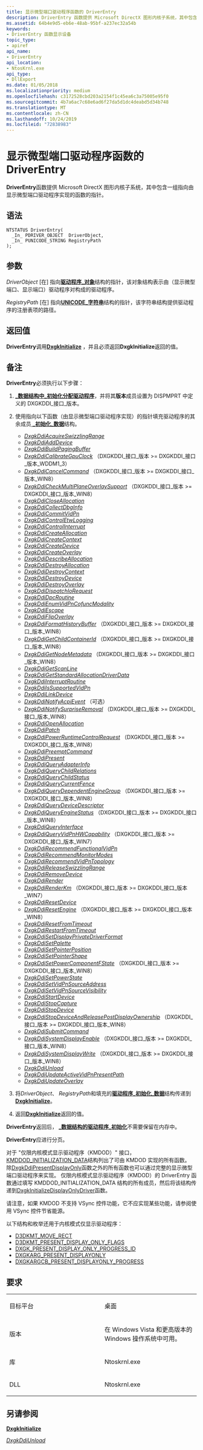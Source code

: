 ```yaml
---
title: 显示微型端口驱动程序函数的 DriverEntry
description: DriverEntry 函数提供 Microsoft DirectX 图形内核子系统，其中包含一组指向由显示微型端口驱动程序实现的函数的指针。
ms.assetid: 64b4e9d5-eb6e-48ab-95bf-a237ec32a54b
keywords:
- DriverEntry 函数显示设备
topic_type:
- apiref
api_name:
- DriverEntry
api_location:
- NtosKrnl.exe
api_type:
- DllExport
ms.date: 01/05/2018
ms.localizationpriority: medium
ms.openlocfilehash: c3172528cbd203a2154f1c45ea6c3a75005e95f0
ms.sourcegitcommit: 4b7a6ac7c68e6ad6f27da5d1dc4deabd5d34b748
ms.translationtype: MT
ms.contentlocale: zh-CN
ms.lasthandoff: 10/24/2019
ms.locfileid: "72838983"
---
```

# <a name="driverentry-of-display-miniport-driver-function"></a>显示微型端口驱动程序函数的 DriverEntry


**DriverEntry**函数提供 Microsoft DirectX 图形内核子系统，其中包含一组指向由显示微型端口驱动程序实现的函数的指针。

<a name="syntax"></a>语法
------

```ManagedCPlusPlus
NTSTATUS DriverEntry(
  _In_ PDRIVER_OBJECT  DriverObject,
  _In_ PUNICODE_STRING RegistryPath
);
```

<a name="parameters"></a>参数
----------

*DriverObject* \[在\] 指向[**驱动程序\_对象**](https://docs.microsoft.com/windows-hardware/drivers/ddi/wdm/ns-wdm-_driver_object)结构的指针，该对象结构表示由（显示微型端口、显示端口）驱动程序对构成的驱动程序。

*RegistryPath* \[在\] 指向[**UNICODE\_字符串**](https://docs.microsoft.com/windows-hardware/drivers/ddi/wudfwdm/ns-wudfwdm-_unicode_string)结构的指针，该字符串结构提供驱动程序的注册表项的路径。

<a name="return-value"></a>返回值
------------

**DriverEntry**调用[**DxgkInitialize**](https://docs.microsoft.com/windows-hardware/drivers/ddi/dispmprt/nf-dispmprt-dxgkinitialize) ，并且必须返回**DxgkInitialize**返回的值。

<a name="remarks"></a>备注
-------

**DriverEntry**必须执行以下步骤：

1.  [ **\_数据结构中\_初始化分配驱动程序**](https://docs.microsoft.com/windows-hardware/drivers/ddi/dispmprt/ns-dispmprt-_driver_initialization_data)，并将其**版本**成员设置为 DISPMPRT 中定义的 DXGKDDI\_接口\_版本。

2.  使用指向以下函数（由显示微型端口驱动程序实现）的指针填充驱动程序的其余成员[ **\_初始化\_数据**](https://docs.microsoft.com/windows-hardware/drivers/ddi/dispmprt/ns-dispmprt-_driver_initialization_data)结构。

    -   [*DxgkDdiAcquireSwizzlingRange*](https://docs.microsoft.com/windows-hardware/drivers/ddi/d3dkmddi/nc-d3dkmddi-dxgkddi_acquireswizzlingrange)
    -   [*DxgkDdiAddDevice*](https://docs.microsoft.com/windows-hardware/drivers/ddi/dispmprt/nc-dispmprt-dxgkddi_add_device)
    -   [*DxgkDdiBuildPagingBuffer*](https://docs.microsoft.com/windows-hardware/drivers/ddi/d3dkmddi/nc-d3dkmddi-dxgkddi_buildpagingbuffer)
    -   [*DxgkDdiCalibrateGpuClock*](https://docs.microsoft.com/windows-hardware/drivers/ddi/d3dkmddi/nc-d3dkmddi-dxgkddi_calibrategpuclock) （DXGKDDI\_接口\_版本 &gt;= DXGKDDI\_接口\_版本\_WDDM1\_3）
    -   [*DxgkDdiCancelCommand*](https://docs.microsoft.com/windows-hardware/drivers/ddi/d3dkmddi/nc-d3dkmddi-dxgkddi_cancelcommand) （DXGKDDI\_接口\_版本 &gt;= DXGKDDI\_接口\_版本\_WIN8）
    -   [*DxgkDdiCheckMultiPlaneOverlaySupport*](https://docs.microsoft.com/windows-hardware/drivers/ddi/d3dkmddi/nc-d3dkmddi-dxgkddi_checkmultiplaneoverlaysupport) （DXGKDDI\_接口\_版本 &gt;= DXGKDDI\_接口\_版本\_WIN8）
    -   [*DxgkDdiCloseAllocation*](https://docs.microsoft.com/windows-hardware/drivers/ddi/d3dkmddi/nc-d3dkmddi-dxgkddi_closeallocation)
    -   [*DxgkDdiCollectDbgInfo*](https://docs.microsoft.com/windows-hardware/drivers/ddi/d3dkmddi/nc-d3dkmddi-dxgkddi_collectdbginfo)
    -   [*DxgkDdiCommitVidPn*](https://docs.microsoft.com/windows-hardware/drivers/ddi/d3dkmddi/nc-d3dkmddi-dxgkddi_commitvidpn)
    -   [*DxgkDdiControlEtwLogging*](https://docs.microsoft.com/windows-hardware/drivers/ddi/dispmprt/nc-dispmprt-dxgkddi_control_etw_logging)
    -   [*DxgkDdiControlInterrupt*](https://docs.microsoft.com/windows-hardware/drivers/ddi/d3dkmddi/nc-d3dkmddi-dxgkddi_controlinterrupt)
    -   [*DxgkDdiCreateAllocation*](https://docs.microsoft.com/windows-hardware/drivers/ddi/d3dkmddi/nc-d3dkmddi-dxgkddi_createallocation)
    -   [*DxgkDdiCreateContext*](https://docs.microsoft.com/windows-hardware/drivers/ddi/d3dkmddi/nc-d3dkmddi-dxgkddi_createcontext)
    -   [*DxgkDdiCreateDevice*](https://docs.microsoft.com/windows-hardware/drivers/ddi/d3dkmddi/nc-d3dkmddi-dxgkddi_createdevice)
    -   [*DxgkDdiCreateOverlay*](https://docs.microsoft.com/windows-hardware/drivers/ddi/d3dkmddi/nc-d3dkmddi-dxgkddi_createoverlay)
    -   [*DxgkDdiDescribeAllocation*](https://docs.microsoft.com/windows-hardware/drivers/ddi/d3dkmddi/nc-d3dkmddi-dxgkddi_describeallocation)
    -   [*DxgkDdiDestroyAllocation*](https://docs.microsoft.com/windows-hardware/drivers/ddi/d3dkmddi/nc-d3dkmddi-dxgkddi_destroyallocation)
    -   [*DxgkDdiDestroyContext*](https://docs.microsoft.com/windows-hardware/drivers/ddi/d3dkmddi/nc-d3dkmddi-dxgkddi_destroycontext)
    -   [*DxgkDdiDestroyDevice*](https://docs.microsoft.com/windows-hardware/drivers/ddi/d3dkmddi/nc-d3dkmddi-dxgkddi_destroydevice)
    -   [*DxgkDdiDestroyOverlay*](https://docs.microsoft.com/windows-hardware/drivers/ddi/d3dkmddi/nc-d3dkmddi-dxgkddi_destroyoverlay)
    -   [*DxgkDdiDispatchIoRequest*](https://docs.microsoft.com/windows-hardware/drivers/ddi/dispmprt/nc-dispmprt-dxgkddi_dispatch_io_request)
    -   [*DxgkDdiDpcRoutine*](https://docs.microsoft.com/windows-hardware/drivers/ddi/dispmprt/nc-dispmprt-dxgkddi_dpc_routine)
    -   [*DxgkDdiEnumVidPnCofuncModality*](https://docs.microsoft.com/windows-hardware/drivers/ddi/d3dkmddi/nc-d3dkmddi-dxgkddi_enumvidpncofuncmodality)
    -   [*DxgkDdiEscape*](https://docs.microsoft.com/windows-hardware/drivers/ddi/d3dkmddi/nc-d3dkmddi-dxgkddi_escape)
    -   [*DxgkDdiFlipOverlay*](https://docs.microsoft.com/windows-hardware/drivers/ddi/d3dkmddi/nc-d3dkmddi-dxgkddi_flipoverlay)
    -   [*DxgkDdiFormatHistoryBuffer*](https://docs.microsoft.com/windows-hardware/drivers/ddi/d3dkmddi/nc-d3dkmddi-dxgkddi_formathistorybuffer) （DXGKDDI\_接口\_版本 &gt;= DXGKDDI\_接口\_版本\_WIN8）
    -   [*DxgkDdiGetChildContainerId*](https://docs.microsoft.com/windows-hardware/drivers/ddi/dispmprt/nc-dispmprt-dxgkddi_get_child_container_id) （DXGKDDI\_接口\_版本 &gt;= DXGKDDI\_接口\_版本\_WIN8）
    -   [*DxgkDdiGetNodeMetadata*](https://docs.microsoft.com/windows-hardware/drivers/ddi/d3dkmddi/nc-d3dkmddi-dxgkddi_getnodemetadata) （DXGKDDI\_接口\_版本 &gt;= DXGKDDI\_接口\_版本\_WIN8）
    -   [*DxgkDdiGetScanLine*](https://docs.microsoft.com/windows-hardware/drivers/ddi/d3dkmddi/nc-d3dkmddi-dxgkddi_getscanline)
    -   [*DxgkDdiGetStandardAllocationDriverData*](https://docs.microsoft.com/windows-hardware/drivers/ddi/d3dkmddi/nc-d3dkmddi-dxgkddi_getstandardallocationdriverdata)
    -   [*DxgkDdiInterruptRoutine*](https://docs.microsoft.com/windows-hardware/drivers/ddi/dispmprt/nc-dispmprt-dxgkddi_interrupt_routine)
    -   [*DxgkDdiIsSupportedVidPn*](https://docs.microsoft.com/windows-hardware/drivers/ddi/d3dkmddi/nc-d3dkmddi-dxgkddi_issupportedvidpn)
    -   [*DxgkDdiLinkDevice*](https://docs.microsoft.com/windows-hardware/drivers/ddi/dispmprt/nc-dispmprt-dxgkddi_link_device)
    -   [*DxgkDdiNotifyAcpiEvent*](https://docs.microsoft.com/windows-hardware/drivers/ddi/dispmprt/nc-dispmprt-dxgkddi_notify_acpi_event) （可选）
    -   [*DxgkDdiNotifySurpriseRemoval*](https://docs.microsoft.com/windows-hardware/drivers/ddi/dispmprt/nc-dispmprt-dxgkddi_notify_surprise_removal) （DXGKDDI\_接口\_版本 &gt;= DXGKDDI\_接口\_版本\_WIN8）
    -   [*DxgkDdiOpenAllocation*](https://docs.microsoft.com/windows-hardware/drivers/ddi/d3dkmddi/nc-d3dkmddi-dxgkddi_openallocationinfo)
    -   [*DxgkDdiPatch*](https://docs.microsoft.com/windows-hardware/drivers/ddi/d3dkmddi/nc-d3dkmddi-dxgkddi_patch)
    -   [*DxgkDdiPowerRuntimeControlRequest*](https://docs.microsoft.com/windows-hardware/drivers/ddi/d3dkmddi/nc-d3dkmddi-dxgkddipowerruntimecontrolrequest) （DXGKDDI\_接口\_版本 &gt;= DXGKDDI\_接口\_版本\_WIN8）
    -   [*DxgkDdiPreemptCommand*](https://docs.microsoft.com/windows-hardware/drivers/ddi/d3dkmddi/nc-d3dkmddi-dxgkddi_preemptcommand)
    -   [*DxgkDdiPresent*](https://docs.microsoft.com/windows-hardware/drivers/ddi/d3dkmddi/nc-d3dkmddi-dxgkddi_present)
    -   [*DxgkDdiQueryAdapterInfo*](https://docs.microsoft.com/windows-hardware/drivers/ddi/d3dkmddi/nc-d3dkmddi-dxgkddi_queryadapterinfo)
    -   [*DxgkDdiQueryChildRelations*](https://docs.microsoft.com/windows-hardware/drivers/ddi/dispmprt/nc-dispmprt-dxgkddi_query_child_relations)
    -   [*DxgkDdiQueryChildStatus*](https://docs.microsoft.com/windows-hardware/drivers/ddi/dispmprt/nc-dispmprt-dxgkddi_query_child_status)
    -   [*DxgkDdiQueryCurrentFence*](https://docs.microsoft.com/windows-hardware/drivers/ddi/d3dkmddi/nc-d3dkmddi-dxgkddi_querycurrentfence)
    -   [*DxgkDdiQueryDependentEngineGroup*](https://docs.microsoft.com/windows-hardware/drivers/ddi/d3dkmddi/nc-d3dkmddi-dxgkddi_querydependentenginegroup) （DXGKDDI\_接口\_版本 &gt;= DXGKDDI\_接口\_版本\_WIN8）
    -   [*DxgkDdiQueryDeviceDescriptor*](https://docs.microsoft.com/windows-hardware/drivers/ddi/dispmprt/nc-dispmprt-dxgkddi_query_device_descriptor)
    -   [*DxgkDdiQueryEngineStatus*](https://docs.microsoft.com/windows-hardware/drivers/ddi/d3dkmddi/nc-d3dkmddi-dxgkddi_queryenginestatus) （DXGKDDI\_接口\_版本 &gt;= DXGKDDI\_接口\_版本\_WIN8）
    -   [*DxgkDdiQueryInterface*](https://docs.microsoft.com/windows-hardware/drivers/ddi/dispmprt/nc-dispmprt-dxgkddi_query_interface)
    -   [*DxgkDdiQueryVidPnHWCapability*](https://docs.microsoft.com/windows-hardware/drivers/ddi/d3dkmddi/nc-d3dkmddi-dxgkddi_queryvidpnhwcapability) （DXGKDDI\_接口\_版本 &gt;= DXGKDDI\_接口\_版本\_WIN7）
    -   [*DxgkDdiRecommendFunctionalVidPn*](https://docs.microsoft.com/windows-hardware/drivers/ddi/d3dkmddi/nc-d3dkmddi-dxgkddi_recommendfunctionalvidpn)
    -   [*DxgkDdiRecommendMonitorModes*](https://docs.microsoft.com/windows-hardware/drivers/ddi/d3dkmddi/nc-d3dkmddi-dxgkddi_recommendmonitormodes)
    -   [*DxgkDdiRecommendVidPnTopology*](https://docs.microsoft.com/windows-hardware/drivers/ddi/d3dkmddi/nc-d3dkmddi-dxgkddi_recommendvidpntopology)
    -   [*DxgkDdiReleaseSwizzlingRange*](https://docs.microsoft.com/windows-hardware/drivers/ddi/d3dkmddi/nc-d3dkmddi-dxgkddi_releaseswizzlingrange)
    -   [*DxgkDdiRemoveDevice*](https://docs.microsoft.com/windows-hardware/drivers/ddi/dispmprt/nc-dispmprt-dxgkddi_remove_device)
    -   [*DxgkDdiRender*](https://docs.microsoft.com/windows-hardware/drivers/ddi/d3dkmddi/nc-d3dkmddi-dxgkddi_render)
    -   [*DxgkDdiRenderKm*](https://docs.microsoft.com/windows-hardware/drivers/ddi/d3dkmddi/nc-d3dkmddi-dxgkddi_renderkm) （DXGKDDI\_接口\_版本 &gt;= DXGKDDI\_接口\_版本\_WIN7）
    -   [*DxgkDdiResetDevice*](https://docs.microsoft.com/windows-hardware/drivers/ddi/dispmprt/nc-dispmprt-dxgkddi_reset_device)
    -   [*DxgkDdiResetEngine*](https://docs.microsoft.com/windows-hardware/drivers/ddi/d3dkmddi/nc-d3dkmddi-dxgkddi_resetengine) （DXGKDDI\_接口\_版本 &gt;= DXGKDDI\_接口\_版本\_WIN8）
    -   [*DxgkDdiResetFromTimeout*](https://docs.microsoft.com/windows-hardware/drivers/ddi/d3dkmddi/nc-d3dkmddi-dxgkddi_resetfromtimeout)
    -   [*DxgkDdiRestartFromTimeout*](https://docs.microsoft.com/windows-hardware/drivers/ddi/d3dkmddi/nc-d3dkmddi-dxgkddi_restartfromtimeout)
    -   [*DxgkDdiSetDisplayPrivateDriverFormat*](https://docs.microsoft.com/windows-hardware/drivers/ddi/d3dkmddi/nc-d3dkmddi-dxgkddi_setdisplayprivatedriverformat)
    -   [*DxgkDdiSetPalette*](https://docs.microsoft.com/windows-hardware/drivers/ddi/d3dkmddi/nc-d3dkmddi-dxgkddi_setpalette)
    -   [*DxgkDdiSetPointerPosition*](https://docs.microsoft.com/windows-hardware/drivers/ddi/d3dkmddi/nc-d3dkmddi-dxgkddi_setpointerposition)
    -   [*DxgkDdiSetPointerShape*](https://docs.microsoft.com/windows-hardware/drivers/ddi/d3dkmddi/nc-d3dkmddi-dxgkddi_setpointershape)
    -   [*DxgkDdiSetPowerComponentFState*](https://docs.microsoft.com/windows-hardware/drivers/ddi/d3dkmddi/nc-d3dkmddi-dxgkddisetpowercomponentfstate) （DXGKDDI\_接口\_版本 &gt;= DXGKDDI\_接口\_版本\_WIN8）
    -   [*DxgkDdiSetPowerState*](https://docs.microsoft.com/windows-hardware/drivers/ddi/dispmprt/nc-dispmprt-dxgkddi_set_power_state)
    -   [*DxgkDdiSetVidPnSourceAddress*](https://docs.microsoft.com/previous-versions/windows/hardware/drivers/ff560767(v=vs.85))
    -   [*DxgkDdiSetVidPnSourceVisibility*](https://docs.microsoft.com/windows-hardware/drivers/ddi/d3dkmddi/nc-d3dkmddi-dxgkddi_setvidpnsourcevisibility)
    -   [*DxgkDdiStartDevice*](https://docs.microsoft.com/windows-hardware/drivers/ddi/dispmprt/nc-dispmprt-dxgkddi_start_device)
    -   [*DxgkDdiStopCapture*](https://docs.microsoft.com/windows-hardware/drivers/ddi/d3dkmddi/nc-d3dkmddi-dxgkddi_stopcapture)
    -   [*DxgkDdiStopDevice*](https://docs.microsoft.com/windows-hardware/drivers/ddi/dispmprt/nc-dispmprt-dxgkddi_stop_device)
    -   [*DxgkDdiStopDeviceAndReleasePostDisplayOwnership*](https://docs.microsoft.com/windows-hardware/drivers/ddi/dispmprt/nc-dispmprt-dxgkddi_stop_device_and_release_post_display_ownership) （DXGKDDI\_接口\_版本 &gt;= DXGKDDI\_接口\_版本\_WIN8）
    -   [*DxgkDdiSubmitCommand*](https://docs.microsoft.com/windows-hardware/drivers/ddi/d3dkmddi/nc-d3dkmddi-dxgkddi_submitcommand)
    -   [*DxgkDdiSystemDisplayEnable*](https://docs.microsoft.com/windows-hardware/drivers/ddi/dispmprt/nc-dispmprt-dxgkddi_system_display_enable) （DXGKDDI\_接口\_版本 &gt;= DXGKDDI\_接口\_版本\_WIN8）
    -   [*DxgkDdiSystemDisplayWrite*](https://docs.microsoft.com/windows-hardware/drivers/ddi/dispmprt/nc-dispmprt-dxgkddi_system_display_write) （DXGKDDI\_接口\_版本 &gt;= DXGKDDI\_接口\_版本\_WIN8）
    -   [*DxgkDdiUnload*](https://docs.microsoft.com/windows-hardware/drivers/ddi/dispmprt/nc-dispmprt-dxgkddi_unload)
    -   [*DxgkDdiUpdateActiveVidPnPresentPath*](https://docs.microsoft.com/windows-hardware/drivers/ddi/d3dkmddi/nc-d3dkmddi-dxgkddi_updateactivevidpnpresentpath)
    -   [*DxgkDdiUpdateOverlay*](https://docs.microsoft.com/windows-hardware/drivers/ddi/d3dkmddi/nc-d3dkmddi-dxgkddi_updateoverlay)


3.  将*DriverObject*、 *RegistryPath*和填充的[**驱动程序\_初始化\_数据**](https://docs.microsoft.com/windows-hardware/drivers/ddi/dispmprt/ns-dispmprt-_driver_initialization_data)结构传递到[**DxgkInitialize**](https://docs.microsoft.com/windows-hardware/drivers/ddi/dispmprt/nf-dispmprt-dxgkinitialize)。

4.  返回[**DxgkInitialize**](https://docs.microsoft.com/windows-hardware/drivers/ddi/dispmprt/nf-dispmprt-dxgkinitialize)返回的值。

**DriverEntry**返回后， [ **\_数据结构的驱动程序\_初始化**](https://docs.microsoft.com/windows-hardware/drivers/ddi/dispmprt/ns-dispmprt-_driver_initialization_data)不需要保留在内存中。

**DriverEntry**应进行分页。

对于 "仅限内核模式显示驱动程序（KMDOD）" 接口， [KMDDOD_INITIALIZATION_DATA](https://docs.microsoft.com/windows-hardware/drivers/ddi/dispmprt/ns-dispmprt-_kmddod_initialization_data)结构列出了可由 KMDOD 实现的所有函数。 除[DxgkDdiPresentDisplayOnly](https://docs.microsoft.com/windows-hardware/drivers/ddi/d3dkmddi/nc-d3dkmddi-dxgkddi_presentdisplayonly)函数之外的所有函数也可以通过完整的显示微型端口驱动程序来实现。  仅限内核模式显示驱动程序（KMDOD）的 DriverEntry 函数通过填写 KMDDOD_INITIALIZATION_DATA 结构的所有成员，然后将该结构传递到[DxgkInitializeDisplayOnlyDriver](https://docs.microsoft.com/windows-hardware/drivers/ddi/dispmprt/nf-dispmprt-dxgkinitializedisplayonlydriver)函数。

请注意，如果 KMDOD 不支持 VSync 控件功能，它不应实现某些功能，请参阅使用 VSync 控件节省能源。

以下结构和枚举还用于内核模式仅显示驱动程序：

* [D3DKMT_MOVE_RECT](https://docs.microsoft.com/windows-hardware/drivers/ddi/d3dkmdt/ns-d3dkmdt-_d3dkmt_move_rect)
* [D3DKMT_PRESENT_DISPLAY_ONLY_FLAGS](https://docs.microsoft.com/windows-hardware/drivers/ddi/d3dkmddi/ns-d3dkmddi-_d3dkmt_present_display_only_flags)
* [DXGK_PRESENT_DISPLAY_ONLY_PROGRESS_ID](https://docs.microsoft.com/windows-hardware/drivers/ddi/d3dkmddi/ne-d3dkmddi-_dxgk_present_display_only_progress_id)
* [DXGKARG_PRESENT_DISPLAYONLY](https://docs.microsoft.com/windows-hardware/drivers/ddi/d3dkmddi/ns-d3dkmddi-_dxgkarg_present_displayonly)
* [DXGKARGCB_PRESENT_DISPLAYONLY_PROGRESS](https://docs.microsoft.com/windows-hardware/drivers/ddi/d3dkmddi/ns-d3dkmddi-_dxgkargcb_present_displayonly_progress)


<a name="requirements"></a>要求
------------

<table>
<colgroup>
<col width="50%" />
<col width="50%" />
</colgroup>
<tbody>
<tr class="odd">
<td align="left"><p>目标平台</p></td>
<td align="left">桌面</td>
</tr>
<tr class="even">
<td align="left"><p>版本</p></td>
<td align="left"><p>在 Windows Vista 和更高版本的 Windows 操作系统中可用。</p></td>
</tr>
<tr class="odd">
<td align="left"><p>库</p></td>
<td align="left">Ntoskrnl.exe</td>
</tr>
<tr class="even">
<td align="left"><p>DLL</p></td>
<td align="left">Ntoskrnl.exe</td>
</tr>
</tbody>
</table>

## <a name="span-idsee_alsospansee-also"></a><span id="see_also"></span>另请参阅


[**DxgkInitialize**](https://docs.microsoft.com/windows-hardware/drivers/ddi/dispmprt/nf-dispmprt-dxgkinitialize)

[*DxgkDdiUnload*](https://docs.microsoft.com/windows-hardware/drivers/ddi/dispmprt/nc-dispmprt-dxgkddi_unload)

 

 






